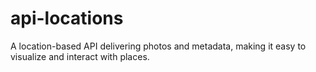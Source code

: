 # api-locations
A location-based API delivering photos and metadata, making it easy to visualize and interact with places.
